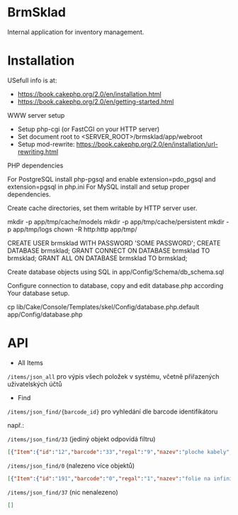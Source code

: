 BrmSklad
=========
Internal application for inventory management.

Installation
============

USefull info is at:
 * https://book.cakephp.org/2.0/en/installation.html
 * https://book.cakephp.org/2.0/en/getting-started.html

WWW server setup

 * Setup php-cgi (or FastCGI on your HTTP server)
 * Set document root to <SERVER_ROOT>/brmsklad/app/webroot
 * Setup mod-rewrite: https://book.cakephp.org/2.0/en/installation/url-rewriting.html

PHP dependencies

For PostgreSQL install php-pgsql and enable extension=pdo_pgsql and extension=pgsql in php.ini
For MySQL install and setup proper dependencies.

Create cache directories, set them writable by HTTP server user.

mkdir -p app/tmp/cache/models
mkdir -p app/tmp/cache/persistent
mkdir -p app/tmp/logs
chown -R http:http app/tmp/

CREATE USER brmsklad WITH PASSWORD 'SOME PASSWORD';
CREATE DATABASE brmsklad;
GRANT CONNECT ON DATABASE brmsklad TO brmsklad;
GRANT ALL ON DATABASE brmsklad TO brmsklad;

Create database objects using SQL in app/Config/Schema/db_schema.sql

Configure connection to database, copy and edit database.php according Your database setup.

cp lib/Cake/Console/Templates/skel/Config/database.php.default app/Config/database.php


API
===

* All Items

`/items/json_all` pro výpis všech položek v systému, včetně přiřazených uživatelských účtů

* Find

`/items/json_find/{barcode_id}` pro vyhledání dle barcode identifikátoru

např.:

`/items/json_find/33` (jediný objekt odpovídá filtru)

```json
[{"Item":{"id":"12","barcode":"33","regal":"9","nazev":"ploche kabely","popis":"","user_id":"2"},"User":{"id":"2","name":"brm"}}]
```

`/items/json_find/0` (nalezeno více objektů)

```json
[{"Item":{"id":"191","barcode":"0","regal":"1","nazev":"folie na infinity mirror","popis":"","user_id":"24"},"User":{"id":"24","name":"brmak"}},{"Item":{"id":"192","barcode":"0","regal":"1","nazev":"spachtle","popis":"","user_id":"2"},"User":{"id":"2","name":"brm"}},{"Item":{"id":"193","barcode":"0","regal":"3","nazev":"mysi","popis":"krabice","user_id":"2"},"User":{"id":"2","name":"brm"}},{"Item":{"id":"194","barcode":"0","regal":"3","nazev":"pc komponenty, ","popis":"krabice, sitovky, grafiky, zvukovky, pameti","user_id":"2"},"User":{"id":"2","name":"brm"}},{"Item":{"id":"195","barcode":"0","regal":"4","nazev":"TODO","popis":"obsahuje nezatridene veci","user_id":"2"},"User":{"id":"2","name":"brm"}},{"Item":{"id":"196","barcode":"0","regal":"4","nazev":"ventilatory, chladice","popis":"krabice","user_id":"2"},"User":{"id":"2","name":"brm"}},{"Item":{"id":"197","barcode":"0","regal":"6","nazev":"klavesnice ps2, usb","popis":"hromada","user_id":"2"},"User":{"id":"2","name":"brm"}},{"Item":{"id":"198","barcode":"0","regal":"6","nazev":"laminovacka","popis":"krabice","user_id":"2"},"User":{"id":"2","name":"brm"}},{"Item":{"id":"199","barcode":"0","regal":"6","nazev":"role papiru do pokladny","popis":"","user_id":"2"},"User":{"id":"2","name":"brm"}},{"Item":{"id":"200","barcode":"0","regal":"7","nazev":"univerzalni zdroj","popis":"","user_id":"2"},"User":{"id":"2","name":"brm"}},{"Item":{"id":"201","barcode":"0","regal":"8","nazev":"taska plna segmentovek na pcb","popis":"volne k pouziti","user_id":"25"},"User":{"id":"25","name":"brmak"}},{"Item":{"id":"202","barcode":"0","regal":"10","nazev":"utp solarix 5e","popis":"","user_id":"2"},"User":{"id":"2","name":"brm"}},{"Item":{"id":"203","barcode":"0","regal":"11","nazev":"Davis projektor","popis":"velky cerny","user_id":"26"},"User":{"id":"26","name":"brmak"}},{"Item":{"id":"204","barcode":"0","regal":"12","nazev":"eth kabely","popis":"krabice","user_id":"2"},"User":{"id":"2","name":"brm"}},{"Item":{"id":"205","barcode":"0","regal":"12","nazev":"sroubky","popis":"kelimek","user_id":"2"},"User":{"id":"2","name":"brm"}},{"Item":{"id":"206","barcode":"0","regal":"12","nazev":"sroubky","popis":"plastovy box","user_id":"2"},"User":{"id":"2","name":"brm"}},{"Item":{"id":"207","barcode":"0","regal":"13","nazev":"motherboardy, zakladove desky","popis":"","user_id":"2"},"User":{"id":"2","name":"brm"}},{"Item":{"id":"208","barcode":"0","regal":"14","nazev":"1 pc repro","popis":"","user_id":"2"},"User":{"id":"2","name":"brm"}},{"Item":{"id":"209","barcode":"0","regal":"15","nazev":"pc case na brmtender","popis":"","user_id":"27"},"User":{"id":"27","name":"brmak"}},{"Item":{"id":"210","barcode":"0","regal":"20","nazev":"TODO","popis":"obsahuje nezatridene veci","user_id":"2"},"User":{"id":"2","name":"brm"}}]
```

`/items/json_find/37` (nic nenalezeno)

```json
[]
```
